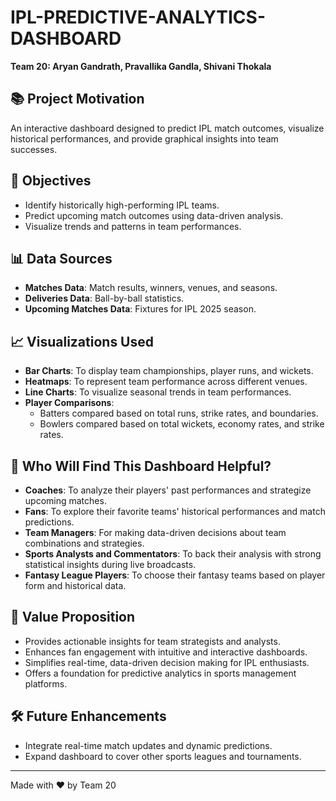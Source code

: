# IPL-PREDICTIVE-ANALYTICS-DASHBOARD

**Team 20: Aryan Gandrath, Pravallika Gandla, Shivani Thokala**

## 📚 Project Motivation
An interactive dashboard designed to predict IPL match outcomes, visualize historical performances, and provide graphical insights into team successes.

## 🎯 Objectives
- Identify historically high-performing IPL teams.
- Predict upcoming match outcomes using data-driven analysis.
- Visualize trends and patterns in team performances.

## 📊 Data Sources
- **Matches Data**: Match results, winners, venues, and seasons.
- **Deliveries Data**: Ball-by-ball statistics.
- **Upcoming Matches Data**: Fixtures for IPL 2025 season.

## 📈 Visualizations Used
- **Bar Charts**: To display team championships, player runs, and wickets.
- **Heatmaps**: To represent team performance across different venues.
- **Line Charts**: To visualize seasonal trends in team performances.
- **Player Comparisons**: 
  - Batters compared based on total runs, strike rates, and boundaries.
  - Bowlers compared based on total wickets, economy rates, and strike rates.

## 🎯 Who Will Find This Dashboard Helpful?
- **Coaches**: To analyze their players' past performances and strategize upcoming matches.
- **Fans**: To explore their favorite teams' historical performances and match predictions.
- **Team Managers**: For making data-driven decisions about team combinations and strategies.
- **Sports Analysts and Commentators**: To back their analysis with strong statistical insights during live broadcasts.
- **Fantasy League Players**: To choose their fantasy teams based on player form and historical data.

## 🧠 Value Proposition
- Provides actionable insights for team strategists and analysts.
- Enhances fan engagement with intuitive and interactive dashboards.
- Simplifies real-time, data-driven decision making for IPL enthusiasts.
- Offers a foundation for predictive analytics in sports management platforms.

## 🛠️ Future Enhancements
- Integrate real-time match updates and dynamic predictions.
- Expand dashboard to cover other sports leagues and tournaments.

---

Made with ❤️ by Team 20
